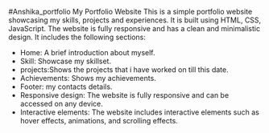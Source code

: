 #Anshika_portfolio
My Portfolio Website
This is a simple portfolio website showcasing my skills, projects and experiences.
It is built using HTML, CSS, JavaScript.
The website is fully responsive and has a clean and minimalistic design.
It includes the following sections:
- Home: A brief introduction about myself.
- Skill: Showcase my skillset.
- projects:Shows the projects that i have worked on till this date.
- Achievements: Shows my achievements.
- Footer: my contacts details.
- Responsive design: The website is fully responsive and can be accessed on any device.
- Interactive elements: The website includes interactive elements such as hover effects, animations, and scrolling effects.




